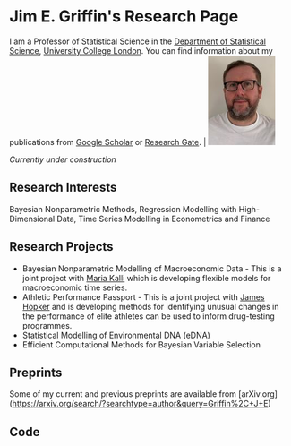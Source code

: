 # Jim E. Griffin's Research Page

I am a Professor of Statistical Science in the [Department of Statistical Science](https://www.ucl.ac.uk/statistics/), [University College London](https://www.ucl.ac.uk). You can find information about my publications from [Google Scholar](https://scholar.google.com/citations?hl=en&user=vPUFsJcAAAAJ) or [Research Gate](https://www.researchgate.net/profile/Jim_Griffin2). | ![Picture](Jim_picture_04_02_19_3.jpg)

*Currently under construction*

## Research Interests
Bayesian Nonparametric Methods, Regression Modelling with High-Dimensional Data, Time Series Modelling in Econometrics and Finance

## Research Projects
- Bayesian Nonparametric Modelling of Macroeconomic Data - This is a joint project with [Maria Kalli](https://www.kent.ac.uk/mathematics-statistics-actuarial-science/people/1102/www.kent.ac.uk/mathematics-statistics-actuarial-science/people/1102/kalli-maria) which is developing flexible models for macroeconomic time series.
- Athletic Performance Passport - This is a joint project with [James Hopker](https://www.kent.ac.uk/sport-sciences/people/2184/www.kent.ac.uk/sport-sciences/people/2184/hopker-james) and is developing methods for identifying unusual changes in the performance of elite athletes can be used to inform drug-testing programmes.
- Statistical Modelling of Environmental DNA (eDNA)
- Efficient Computational Methods for Bayesian Variable Selection

## Preprints
Some of my current and previous preprints are available from [arXiv.org] (https://arxiv.org/search/?searchtype=author&query=Griffin%2C+J+E)

## Code







